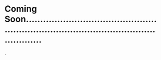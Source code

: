 # Coming Soon................................................................................................................
.
